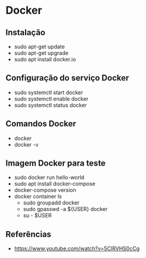 # Docker
## Instalação
- sudo apt-get update
- sudo apt-get upgrade
- sudo apt install docker.io

## Configuração do serviço Docker
- sudo systemctl start docker
- sudo systemctl enable docker
- sudo systemctl status docker

## Comandos Docker
- docker
- docker -v

## Imagem Docker para teste
- sudo docker run hello-world
- sudo apt install docker-compose
- docker-compose version
- docker container ls
    - sudo groupadd docker
    - sudo gpasswd -a ${USER} docker
    - su - $USER

## Referências
- https://www.youtube.com/watch?v=5ClRVHS0cCg